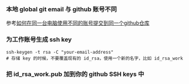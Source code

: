 ### 本地 global git email 与 github 账号不同

参考[如何在同一台电脑使用不同的账号提交到同一个github仓库](https://blog.csdn.net/kingson_wu/article/details/38960559)

### 为工作账号生成 ssh key

```
ssh-keygen -t rsa -C "your-email-address"
# 存储 key 的时候，不要覆盖现有的 id_rsa，使用一个新的名字，比如 id_rsa_work
```

### 把 id_rsa_work.pub 加到你的 github SSH keys 中

### 